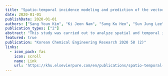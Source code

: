 ```yaml
---
title: "Spatio-temporal incidence modeling and prediction of the vector-borne disease using an ecological model and deep neural network for climate change adaption"
date: 2020-01-01
publishDate: 2020-01-01
authors: ["Sang Youn Kim", "Ki Jeon Nam", "Sung Ku Heo", "Sun Jung Lee", "Ji Hun Choi", "Jun Kyu Park", "Chang Kyoo Yoo"]
publication_types: ["2"]
abstract: "This study was carried out to analyze spatial and temporal incidence characteristics of scrub typhus and predict the future incidence of scrub typhus since the incidences of scrub typhus have been rapidly increased among vector-borne diseases. A maximum entropy (MaxEnt) ecological model was implemented to predict spatial distribution and incidence rate of scrub typhus using spatial data sets on environmental and social variables. Additionally, relationships between the incidence of scrub typhus and critical spatial data were analyzed. Elevation and temperature were analyzed as dominant spatial factors which influenced the growth environment of Leptotrombidium scutellare (L. scutellare) which is the primary vector of scrub typhus. A temporal number of diseases by scrub typhus was predicted by a deep neural network (DNN). The model considered the time-lagged effect of scrub typhus. The DNN-based prediction model showed that temperature, precipitation, and humidity in summer had significant influence factors on the activity of L. scutellare and the number of diseases at fall. Moreover, the DNN-based prediction model had superior performance compared to a conventional statistical prediction model. Finally, the spatial and temporal models were used under climate change scenario. The future characteristics of scrub typhus showed that the maximum incidence rate would increase by 8%, areas of the high potential of incidence rate would increase by 9%, and disease occurrence duration would expand by 2 months. The results would contribute to the disease management and prediction for the health of residents in terms of public health."
featured: true
publication: "Korean Chemical Engineering Research 2020 58 (2)"
links:
  - icon_pack: fas
    icon: scroll
    name: Link
    url: 'https://khu.elsevierpure.com/en/publications/spatio-temporal-incidence-modeling-and-prediction-of-the-vector-b-2'
---
```

